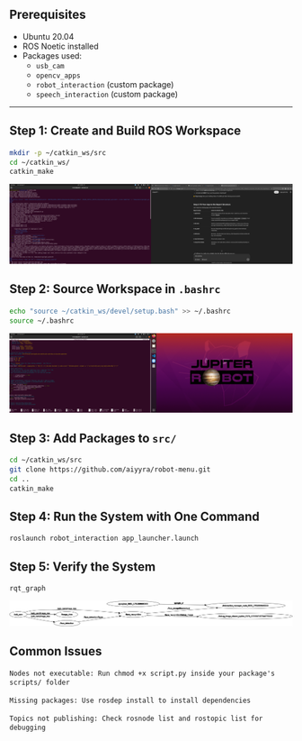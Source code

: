 ## Prerequisites

- Ubuntu 20.04
- ROS Noetic installed
- Packages used:
  - `usb_cam`
  - `opencv_apps`
  - `robot_interaction` (custom package)
  - `speech_interaction` (custom package)

---

## Step 1: Create and Build ROS Workspace

```bash
mkdir -p ~/catkin_ws/src
cd ~/catkin_ws/
catkin_make
```
![ROS Workspace Build Screenshot](docs/catkinmake_output.png)

## Step 2: Source Workspace in `.bashrc`
```bash
echo "source ~/catkin_ws/devel/setup.bash" >> ~/.bashrc
source ~/.bashrc
```
![ROS Workspace Build Screenshot](docs/bash.png)

## Step 3: Add Packages to `src/`
```bash
cd ~/catkin_ws/src
git clone https://github.com/aiyyra/robot-menu.git
cd ..
catkin_make
```

## Step 4: Run the System with One Command
```bash
roslaunch robot_interaction app_launcher.launch
```

## Step 5: Verify the System
```bash
rqt_graph
```
![ROS Workspace Build Screenshot](docs/rosgraph.png)

## Common Issues

    Nodes not executable: Run chmod +x script.py inside your package's scripts/ folder

    Missing packages: Use rosdep install to install dependencies

    Topics not publishing: Check rosnode list and rostopic list for debugging